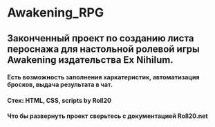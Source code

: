 # Awakening_RPG

## Законченный проект по созданию листа пероснажа для настольной ролевой игры Awakening издательства Ex Nihilum.
#### Есть возможность заполнения харкатеристик, автоматизация бросков, выдача результата в чат.
#### Стек: HTML, CSS, scripts by Roll20
#### Что бы развернуть проект сверьтесь с документацией Roll20.net
